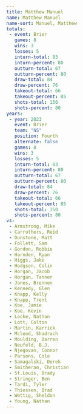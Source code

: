 ```yaml
---
title: Matthew Manuel
name: Matthew Manuel
name-sort: Manuel, Matthew
totals:
 - event: Brier
   games: 8
   wins: 3
   losses: 5
   inturn-total: 83
   inturn-percent: 80
   outturn-total: 67
   outturn-percent: 80
   draw-total: 84
   draw-percent: 76
   takeout-total: 66
   takeout-percent: 85
   shots-total: 150
   shots-percent: 80
years:
 - year: 2023
   event: Brier
   team: "NS"
   position: Fourth
   alternate: false
   games: 8
   wins: 3
   losses: 5
   inturn-total: 83
   inturn-percent: 80
   outturn-total: 67
   outturn-percent: 80
   draw-total: 84
   draw-percent: 76
   takeout-total: 66
   takeout-percent: 85
   shots-total: 150
   shots-percent: 80
vs:
 - Armstrong, Mike
 - Carruthers, Reid
 - Dunstone, Matt
 - Follett, Sam
 - Gordon, Robbie
 - Harnden, Ryan
 - Higgs, Jake
 - Hodgson, Colin
 - Horgan, Jacob
 - Horgan, Tanner
 - Jones, Brennen
 - Kennedy, Glen
 - Knapp, Kelly
 - Knapp, Trent
 - Koe, Jamie
 - Koe, Kevin
 - Locke, Nathan
 - Lott, Colton
 - Martin, Karrick
 - Mcleod, Shadrach
 - Moulding, Darren
 - Neufeld, B.J.
 - Njegovan, Connor
 - Parsons, Cole
 - Samagalski, Derek
 - Smitheram, Christian
 - St.Louis, Brady
 - Stringer, Ben
 - Tardi, Tyler
 - Thiessen, Brad
 - Wettig, Sheldon
 - Young, Nathan
---
```

